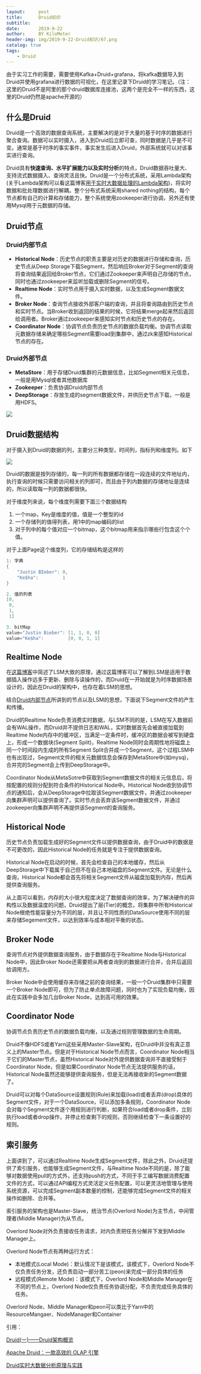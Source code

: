 ```yaml
---
layout:     post
title:      Druid初识
subtitle:   
date:       2019-9-22
author:     BY KiloMeter
header-img: img/2019-9-22-Druid初识/67.png
catalog: true
tags:
    - Druid
---
```

由于实习工作的需要，需要使用Kafka+Druid+grafana，将kafka数据导入到Druid并使用grafana进行数据的可视化，在这里记录下Druid的学习笔记。（注：这里的Druid不是阿里的那个druid数据库连接池，这两个是完全不一样的东西，这里的Druid仍然是apache开源的）

## 什么是Druid

Druid是一个高效的数据查询系统，主要解决的是对于大量的基于时序的数据进行聚合查询。数据可以实时摄入，进入到Druid后立即可查，同时数据是几乎是不可变。通常是基于时序的事实事件，事实发生后进入Druid，外部系统就可以对该事实进行查询。

Druid具有**快速查询、水平扩展能力以及实时分析**的特点，Druid数据吞吐量大、支持流式数据摄入、查询灵活且快。Druid是一个分布式系统，采用Lambda架构(关于Lambda架构可以看这篇博客[用于实时大数据处理的Lambda架构](https://blog.csdn.net/brucesea/article/details/45937875))，将实时数据和批处理数据进行解耦。整个分布式系统采用shared nothing的结构，每个节点都有自己的计算和存储能力，整个系统使用zookeeper进行协调，另外还有使用Mysql用于元数据的存储。

## Druid节点

### <span id="DruidInnerNode">Druid内部节点</span>

* **Historical Node**：历史节点的职责主要是对历史的数据进行存储和查询，历史节点从Deep Storage下载Segment，然后响应Broker对于Segment的查询将查询结果返回给Broker节点，它们通过Zookeeper来声明自己存储的节点，同时也通过zookeeper来监听加载或删除Segment的信号。
* **Realtime Node**：实时节点用于摄入实时数据，以及生成Segment数据文件。
* **Broker Node**：查询节点接收外部客户端的查询，并且将查询路由到历史节点和实时节点。当Broker收到返回的结果的时候，它将结果merge起来然后返回给调用者。Broker通过zookeeper来感知实时节点和历史节点的存在。
* **Coordinator Node**：协调节点负责历史节点的数据负载均衡。协调节点读取元数据存储来确定哪些Segment需要load到集群中，通过zk来感知Historical节点的存在。

### Druid外部节点

* **MetaStore**：用于存储Druid集群的元数据信息，比如Segment相关元信息，一般是用Mysql或者其他数据库
* **Zookeeper**：负责协调Druid内部节点
* **DeepStorage**：存放生成的segment数据文件，并供历史节点下载，一般是用HDFS。

![](/img/2019-9-22-Druid初识/Druid节点关系.png)





## Druid数据结构

对于摄入到Druid的数据的列，主要分三种类型，时间列，指标列和维度列。如下

![](/img/2019-9-22-Druid初识/Druid数据结构.webp)

Druid的数据是按列存储的，每一列的所有数据都存储在一段连续的文件地址内，执行查询的时候只需要访问相关的列即可，而且由于列内数据的存储地址是连续的，所以读取每一列的数据都很快。

对于维度列来说，每个维度列需要下面三个数据结构

1. 一个map，Key是维度的值，值是一个整型的id
2. 一个存储列的值得列表，用1中的map编码的list
3. 对于列中的每个值对应一个bitmap，这个bitmap用来指示哪些行包含这个个值。

对于上面Page这个维度列，它的存储结构是这样的

```csharp
1: 字典
{
    "Justin BIeber": 0,
    "Ke$ha":         1
}

2. 值的列表
[0,
 0,
 1,
 1]

3. bitMap
value="Justin Bieber": [1, 1, 0, 0]
value="Ke$ha":         [0, 0, 1, 1]
```



## Realtime Node

在[这篇博客](https://zhouyimian.github.io/2019/08/04/LSM/)中简述了LSM大致的原理，通过这篇博客可以了解到LSM是适用于数据插入操作远多于更新、删除与读操作的，而Druid在一开始就是为时序数据场景设计的，因此在Druid的架构中，也存在着LSM的思想。

结合[Druid内部节点](#DruidInnerNode)所讲到的节点以及LSM的思想，下面说下Segment文件的产生和传播。

Druid的Realtime Node负责消费实时数据，与LSM不同的是，LSM在写入数据前会有WAL操作，而Druid并不提供日志和WAL，实时数据首先会被直接加载到Realtime Node内存中的缓冲区，当满足一定条件时，缓冲区的数据会被写到硬盘上，形成一个数据块(Segment Split)，Realtime Node同时会周期性地将磁盘上同一个时间段内生成的所有Segment Split合并成一个Segment，这个过程LSM中也有出现过，Segment文件的相关元数据信息会保存到MetaStore中(如mysq)，合并完的Segment会上传到DeepStorage中。

Coordinator Node从MetaSotre中获取到Segment数据文件的相关元信息后，将按配置的规则分配到符合条件的Historical Node中。Historical Node收到协调节点的通知后，会从DeepStorage中拉取该Segment数据文件，并通过zookeeper向集群声明可以提供查询了。实时节点会丢弃该Segment数据文件，并通过zookeeper向集群声明不再提供该Segment的查询服务。

## Historical Node

历史节点负责加载生成好的Segment文件以提供数据查询，由于Druid中的数据是不可更改的，因此Historical Node的任务就是专注于提供数据查询。

Historical Node在启动的时候，首先会检查自己的本地缓存，然后从DeepStorage中下载属于自己但不在自己本地磁盘的Segment文件。无论是什么查询，Historical Node都会首先将相关Segment文件从磁盘加载到内存，然后再提供查询服务。

从上面可以看到，内存的大小很大程度决定了数据查询的效率，为了解决硬件的异构性以及数据温度的问题，Druid提出了层(Tier)的概念，将集群中所有Historical Node根绝性能容量分为不同的层，并且让不同性质的DataSource使用不同的层来存储Segement文件，以达到效率与成本相对平衡的状态。

## Broker Node

查询节点对外提供数据查询服务，由于数据存在于Realtime Node与Historical Node中，因此Broker Node还需要把从两者查询到的数据进行合并，合并后返回给调用方。

Broker Node中会使用缓存来存储之前的查询结果，一般一个Druid集群中只需要一个Broker Node即可，但为了防止单点故障问题，同时也为了实现负载均衡，因此在实践中会多加几台Broker Node，达到高可用的效果。

## Coordinator Node

协调节点负责历史节点的数据负载均衡，以及通过规则管理数据的生命周期。

Druid不像HDFS或者Yarn这些采用Master-Slave架构，在Druid中并没有真正意义上的Master节点。但是对于Historical Node节点而言，Coordinator Node相当于它们的Master节点，虽然Historical Node对外提供数据查询并不直接受制于Coordinator Node，但是如果Coordinator Node节点无法提供服务的话，Historical Node虽然还能够提供查询服务，但是无法再接收新的Segment数据了。

Druid可以对每个DataSource设置规则(Rule)来加载(load)或者丢弃(drop)具体的Segment文件，对于一个DataSource，可以添加多条规则，Coordinator Node会对每个Segment文件逐个用规则进行判断，如果符合load或者drop条件，立刻执行load或者drop操作，并停止检查剩下的规则，否则继续检查下一条设置好的规则。

## 索引服务

上面讲到了，可以通过Realtime Node生成Segment文件，除此之外，Druid还提供了索引服务，也能够生成Segment文件，与Realtime Node不同的是，除了能够对数据使用pull的方式外，还支持push的方式，不同于手工编写数据消费配置文件的方式，可以通过API编程方式灵活定义任务配置，可以更灵活地管理与使用系统资源，可以完成Segment副本数量的控制，还能够完成Segment文件的相关操作如删除、合并等。

索引服务的架构也是Master-Slave，统治节点(Overlord Node)为主节点，中间管理者(Middle Manager)为从节点。

Overlord Node对外负责接收任务请求，对内负责把任务分解并下发到Middle Manager上。

Overlord Node节点有两种运行方式：

* 本地模式(Local Mode)：默认情况下是该模式，该模式下，Overlord Node不仅负责任务分发，还负责启动一部分苦工(peon)来完成一部分具体的任务
* 远程模式(Remote Mode)：该模式下，Overlord Node和Middle Manager在不同的节点上，Overlord Node仅负责任务协调分配，不负责完成任务具体的任务。

Overlord Node、Middle Manager和peon可以类比于Yarn中的ResourceMangaer、NodeManager和Container



引用：

[Druid(一)——Druid架构概览](https://www.jianshu.com/p/852bb8cfed6b)

[Apache Druid：一款高效的 OLAP 引擎](https://yuzhouwan.com/posts/5845/)

[Druid实时大数据分析原理与实践](https://book.douban.com/subject/26954670/)

